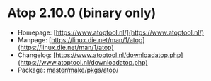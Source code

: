 # Atop 2.10.0 (binary only)
 - Homepage: [https://www.atoptool.nl/](https://www.atoptool.nl/)
 - Manpage: [https://linux.die.net/man/1/atop](https://linux.die.net/man/1/atop)
 - Changelog: [https://www.atoptool.nl/downloadatop.php](https://www.atoptool.nl/downloadatop.php)
 - Package: [master/make/pkgs/atop/](https://github.com/Freetz-NG/freetz-ng/tree/master/make/pkgs/atop/)

